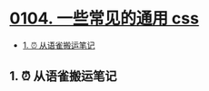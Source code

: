 # [0104. 一些常见的通用 css](https://github.com/Tdahuyou/TNotes.html-css-js/tree/main/notes/0104.%20%E4%B8%80%E4%BA%9B%E5%B8%B8%E8%A7%81%E7%9A%84%E9%80%9A%E7%94%A8%20css)

<!-- region:toc -->
- [1. ⏰ 从语雀搬运笔记](#1--从语雀搬运笔记)
<!-- endregion:toc -->

## 1. ⏰ 从语雀搬运笔记
